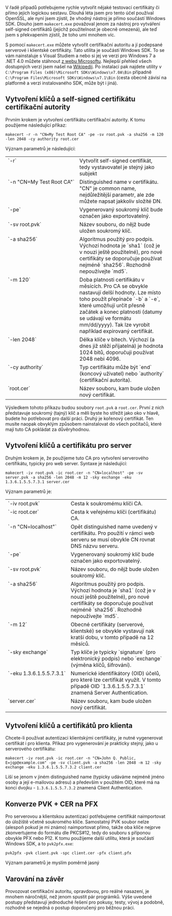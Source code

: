 <!-- dcterms:identifier = aspnetcz#345 -->
<!-- dcterms:title = Certifikační autorita snadno a rychle -->
<!-- dcterms:abstract = V řadě případů potřebujeme rychle vytvořit nějaké testovací certifikáty či přímo jejich logickou sestavu. Dlouhá léta jsem pro tento účel používal OpenSSL, ale nyní jsem zjistil, že vhodný nástroj je přímo součástí Windows SDK. -->
<!-- np9:categoryId = 2 -->
<!-- x4w:category = Bezpečnost -->
<!-- np9:authorId = 1 -->
<!-- np9:authorEmail = michal.valasek@altairis.cz -->
<!-- dcterms:creator = Michal Altair Valášek -->
<!-- dcterms:created = 2011-10-17T22:34:19.43+02:00 -->
<!-- dcterms:date = 2011-10-17T22:39:52.57+02:00 -->
<!-- x4w:pictureWidth = 150 -->
<!-- x4w:pictureHeight = 150 -->
<!-- x4w:pictureUrl = /perex-pictures/20111017-certifikacni-autorita-snadno-a-rychle.png -->

V řadě případů potřebujeme rychle vytvořit nějaké testovací certifikáty či přímo jejich logickou sestavu. Dlouhá léta jsem pro tento účel používal OpenSSL, ale nyní jsem zjistil, že vhodný nástroj je přímo součástí Windows SDK. Dlouho jsem `makecert.exe` považoval jenom za nástroj pro vytváření self-signed certifikátů (jejichž použitelnost je obecně omezená), ale teď jsem s překvapením zjistil, že toho umí mnohem víc.

S pomocí `makecert.exe` můžete vytvořit certifikační autoritu a jí podepsané serverové i klientské certifikáty. Tato utilita je součástí Windows SDK. To se vám nainstaluje s Visual Studiem a nebo si jej ve verzi pro Windows 7 a .NET 4.0 můžete stáhnout [z webu Microsoftu](http://www.microsoft.com/downloads/en/details.aspx?FamilyID=6b6c21d2-2006-4afa-9702-529fa782d63b). Nejlepší přehled všech dostupných verzí jsem našel na [Wikipedii](http://en.wikipedia.org/wiki/Microsoft_Windows_SDK). Po instalaci pak najdete utility v `C:\Program Files (x86)\Microsoft SDKs\Windows\v7.0A\Bin` případně `C:\Program Files\Microsoft SDKs\Windows\v7.1\Bin` (cesta obecně závisí na platformě a verzi instalovaného SDK, může být i jiná).

## Vytvoření klíčů a self-signed certifikátu certifikační autority

Prvním krokem je vytvoření certifikátu certifikační autority. K tomu použijeme následující příkaz:

`makecert -r -n "CN=My Test Root CA" -pe -sv root.pvk -a sha256 -m 120 -len 2048 -cy authority root.cer`

Význam parametrů je následující:
  <table><tbody>     <tr style="vertical-align: top">       <td style="white-space: nowrap">`-r`</td>        <td>Vytvořit self-signed certifikát, tedy vystavovatel je stejný jako subjekt</td>     </tr>      <tr style="vertical-align: top">       <td style="white-space: nowrap">`-n "CN=My Test Root CA"`</td>        <td>Distinguished name v certifikátu. "CN" je common name, nejdůležitější parametr, ale zde můžete napsat jakkoliv složité DN.</td>     </tr>      <tr style="vertical-align: top">       <td style="white-space: nowrap">`-pe`</td>        <td>Vygenerovaný soukromý klíč bude označen jako exportovatelný.</td>     </tr>      <tr style="vertical-align: top">       <td style="white-space: nowrap">`-sv root.pvk`</td>        <td>Název souboru, do nějž bude uložen soukromý klíč.</td>     </tr>      <tr style="vertical-align: top">       <td style="white-space: nowrap">`-a sha256`</td>        <td>Algoritmus použitý pro podpis. Výchozí hodnota je `sha1` (což je v nouzi ještě použitelné), pro nové certifikáty se doporučuje používat nejméně `sha256`. Rozhodně nepoužívejte `md5`.</td>     </tr>      <tr style="vertical-align: top">       <td style="white-space: nowrap">`-m 120`</td>        <td>Doba platnosti certifikátu v měsících. Pro CA se obvykle nastavují delší hodnoty. Lze místo toho použít přepínače `-b` a `-e`, které umožňují určit přesně začátek a konec platnosti (datumy se udávají ve formátu mm/dd/yyyy). Tak lze vyrobit například expirovaný certifikát.</td>     </tr>      <tr style="vertical-align: top">       <td style="white-space: nowrap">`-len 2048`</td>        <td>Délka klíče v bitech. Výchozí (a dnes již stěží přijatelná) je hodnota 1024 bitů, doporučuji používat 2048 nebi 4096.</td>     </tr>      <tr style="vertical-align: top">       <td style="white-space: nowrap">`-cy authority`</td>        <td>Typ certifikátu může být `end` (koncový uživatel) nebo `authority` (certifikační autorita).</td>     </tr>      <tr style="vertical-align: top">       <td style="white-space: nowrap">`root.cer`</td>        <td>Název souboru, kam bude uložen nový certifikát.</td>     </tr>   </tbody></table>  

Výsledkem tohoto příkazu budou soubory `root.pvk` a `root.cer`. První z nich představuje soukromý (tajný) klíč a měli byste ho střežit jako oko v hlavě, budete ho potřebovat pro další práci. Druhý je kořenový certifikát. Ten musíte naopak obvyklým způsobem nainstalovat do všech počítačů, které mají tuto CA pokládat za důvěryhodnou.

## Vytvoření klíčů a certifikátu pro server

Druhým krokem je, že použijeme tuto CA pro vytvoření serverového certifikátu, typicky pro web server. Syntaxe je následující:

`makecert -iv root.pvk -ic root.cer -n "CN=localhost" -pe -sv server.pvk -a sha256 -len 2048 -m 12 -sky exchange -eku 1.3.6.1.5.5.7.3.1 server.cer`

Význam parametrů je:
  <table><tbody>     <tr style="vertical-align: top">       <td style="white-space: nowrap">`-iv root.pvk`</td>        <td>Cesta k soukromému klíči CA.</td>     </tr>      <tr style="vertical-align: top">       <td style="white-space: nowrap">`-ic root.cer`</td>        <td>Cesta k veřejnému klíči (certifikátu) CA.</td>     </tr>      <tr style="vertical-align: top">       <td style="white-space: nowrap">`-n "CN=localhost"`</td>        <td>Opět distinguished name uvedený v certifikátu. Pro použití v rámci web serveru se musí obvykle CN rovnat DNS názvu serveru.</td>     </tr>      <tr style="vertical-align: top">       <td style="white-space: nowrap">`-pe`</td>        <td>Vygenerovaný soukromý klíč bude označen jako exportovatelný.</td>     </tr>      <tr style="vertical-align: top">       <td style="white-space: nowrap">`-sv root.pvk`</td>        <td>Název souboru, do nějž bude uložen soukromý klíč.</td>     </tr>      <tr style="vertical-align: top">       <td style="white-space: nowrap">`-a sha256`</td>        <td>Algoritmus použitý pro podpis. Výchozí hodnota je `sha1` (což je v nouzi ještě použitelné), pro nové certifikáty se doporučuje používat nejméně `sha256`. Rozhodně nepoužívejte `md5`.</td>     </tr>      <tr style="vertical-align: top">       <td style="white-space: nowrap">`-m 12`</td>        <td>Obecné certifikáty (serverové, klientské) se obvykle vystavují nak kratší dobu, v tomto případě na 12 měsíců.</td>     </tr>      <tr style="vertical-align: top">       <td style="white-space: nowrap">`-sky exchange`</td>        <td>Typ klíče je typicky `signature` (pro elektronický podpis) nebo `exchange` (výměna klíčů, šifrování).</td>     </tr>      <tr style="vertical-align: top">       <td style="white-space: nowrap">`-eku 1.3.6.1.5.5.7.3.1`</td>        <td>Numerické identifikátory (OID) účelů, pro které lze certifikát využít. V tomto případě OID `1.3.6.1.5.5.7.3.1` znamená Server Authentication.</td>     </tr>      <tr style="vertical-align: top">       <td style="white-space: nowrap">`server.cer`</td>        <td>Název souboru, kam bude uložen nový certifikát.</td>     </tr>   </tbody></table>  

## Vytvoření klíčů a certifikátů pro klienta

Chcete-li používat autentizaci klientskými certifikáty, je nutné vygenerovat certifikát i pro klienta. Příkaz pro vygenerování je prakticky stejný, jako u serverového certifikátu:

`makecert -iv root.pvk -ic root.cer -n "CN=John Q. Public, E=jqp@example.com" -pe -sv client.pvk -a sha256 -len 2048 -m 12 -sky exchange -eku 1.3.6.1.5.5.7.3.2 client.cer`

Liší se jenom v jiném distinguished name (typicky udáváme nejméně jméno osoby a její e-mailovou adresu) a především v použitém OID, které má na konci dvojku - `1.3.6.1.5.5.7.3.2` znamená Client Authentication.

## Konverze PVK + CER na PFX

Pro serverovou a klientskou autentizaci potřebujeme certifikát naimportovat do úložiště včetně soukromého klíče. Samostatný PVK soubor nelze (alespoň pokud je mi známo) naimportovat přímo, takže oba klíče nejprve zkonvertujeme do formátu dle PKCS#12, tedy do souboru s příponou obvykle PFX nebo P12. K tomu použijeme další utilitu, která je součástí Windows SDK, a to `pvk2pfx.exe`:

`pvk2pfx -pvk client.pvk -spc client.cer -pfx client.pfx`

Význam parametrů je myslím poměrně jasný

## Varování na závěr

Provozovat certifikační autoritu, opravdovou, pro reálné nasazení, je mnohem náročnější, než jenom spustit pár prográmků. Výše uvedené postupy představují jednoduché řešení pro pokusy, testy, vývoj a podobně, rozhodně se nejedná o postup doporučený pro běžnou práci.